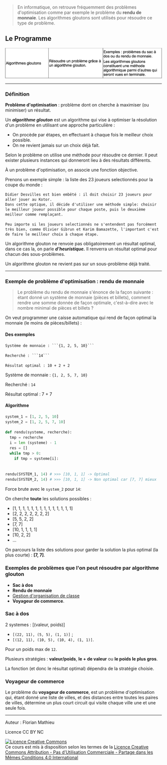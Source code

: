 > En informatique, on retrouve fréquemment des problèmes d'optimisation comme par exemple le problème du **rendu de monnaie**. Les algorithmes gloutons sont utilisés pour résoudre ce type de problème.

## Le Programme



![bo_glouton](assets/bo_glouton.png)

--------

### Définition

**Problème d'optimisation** : problème dont on cherche à maximiser (ou minimiser) un résultat. 

Un ***algorithme glouton*** est un algorithme qui vise à optimiser la résolution d'un problème en utilisant une approche particulière :

- On procède par étapes, en effectuant à chaque fois le meilleur choix possible.
- On ne revient jamais sur un choix déjà fait.

Selon le problème on utilise une méthode pour résoudre ce dernier. Il peut exister plusieurs instances qui donneront lieu à des résultats différents. 

À un problème d'optimisation, on associe une fonction objective.

Prenons un exemple simple : la liste des 23 joueurs selectionnés pour la coupe du monde :

```
Didier Desvilles est bien embêté : il doit choisir 23 joueurs pour aller jouer au Kotor.
Dans cette optique, il décide d'utiliser une méthode simple: choisir le meilleur joueur possible pour chaque poste, puis le deuxième meilleur comme remplaçant.

Peu importe si les joueurs selectionnés ne s'entendent pas forcément très bien, comme Olivier Gibrun et Karim Bamazette, l'important c'est de faire le meilleur choix à chaque étape.
```

Un algorithme glouton ne renvoie pas obligatoirement un résultat optimal, dans ce cas la, on parle ***d'heuristique.*** Il renverra un résultat optimal pour chacun des sous-problèmes.

Un algorithme glouton ne revient pas sur un sous-problème déjà traité.

---------

### Exemple de problème d'optimisation : rendu de monnaie

> Le problème du rendu de monnaie s'énonce de la façon suivante : étant donné un système de monnaie (pièces et billets), comment rendre une somme donnée de façon optimale, c'est-à-dire avec le nombre minimal de pièces et billets ?

On veut programmer une caisse automatique qui rend de façon optimal la monnaie (le moins de pièces/billets) :

#### **Des exemples**

```
Système de monnaie : ```{1, 2, 5, 10}```

Recherché : ```14```

Résultat optimal : 10 + 2 + 2
```

Système de monnaie : ```{1, 2, 5, 7, 10}```

Recherché : ```14```

Résultat optimal : 7 + 7

#### **Algorithme**

```python
system_1 = [1, 2, 5, 10]
system_2 = [1, 2, 5, 7, 10]

def rendu(systeme, recherche):
  tmp = recherche
  i = len (systeme) - 1
  res = []
  while tmp > 0:
    if tmp = systeme[i]:
      

rendu(SYSTEM_1, 14) # >>> [10, 1, 1] -> Optimal
rendu(SYSTEM_2, 14) # >>> [10, 1, 1] -> Non optimal car [7, 7] mieux
```

Force brute avec le ```system_2``` pour ```14```:

On cherche **toute** les solutions possibles :
- \[1, 1, 1, 1, 1, 1, 1, 1, 1, 1, 1, 1, 1, 1\]
- \[2, 2, 2, 2, 2, 2, 2\]
- \[5, 5, 2, 2\]
- \[7, 7\]
- \[10, 1, 1, 1, 1\]
- \[10, 2, 2]
- ...

On parcours la liste des solutions pour garder la solution la plus optimal (la plus courte) : **\[7, 7\]**.

### Exemples de problèmes que l'on peut résoudre par algorithme glouton

- **Sac à dos** 
- **Rendu de monnaie**
- [Gestion d'organisation de classe](https://info.blaisepascal.fr/nsi-algorithmes-gloutons#Un_algorithme_glouton-2)
- **Voyageur de commerce**.

### **Sac à dos**

2 systemes : \[(valeur, poids)\]

- ```[(22, 11), (5, 5), (1, 1)]``` ;
- ```[(12, 11), (10, 5), (10, 4), (1, 1)]```.

Pour un poids max de ```12```.

Plusieurs stratégies : **valeur/poids**, **le + de valeur** ou **le poids le plus gros**.

La fonction (et donc le résultat optimal) dépendra de la stratégie choisie.

### **Voyageur de commerce**

Le problème du **voyageur de commerce**, est un problème d'optimisation qui, étant donné une liste de villes, et des distances entre toutes les paires de villes, détermine un plus court circuit qui visite chaque ville une et une seule fois.

--------



Auteur : Florian Mathieu

Licence CC BY NC

<a rel="license" href="http://creativecommons.org/licenses/by-nc-sa/4.0/"><img alt="Licence Creative Commons" style="border-width:0" src="https://i.creativecommons.org/l/by-nc-sa/4.0/88x31.png" /></a> <br />Ce cours est mis à disposition selon les termes de la <a rel="license" href="http://creativecommons.org/licenses/by-nc-sa/4.0/">Licence Creative Commons Attribution - Pas d’Utilisation Commerciale - Partage dans les Mêmes Conditions 4.0 International</a>

